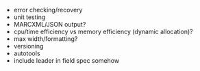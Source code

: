 * error checking/recovery
* unit testing
* MARCXML/JSON output?
* cpu/time efficiency vs memory efficiency (dynamic allocation)?
* max width/formatting?
* versioning
* autotools
* include leader in field spec somehow
